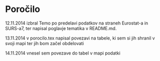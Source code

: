 # Poročilo

12.11.2014 izbral Temo po predelavi podatkov na straneh Eurostat-a in SURS-a7, ter napisal poglavje tematika v README.md.

13.11.2014 v porocilo.tex napisal povezavi na tabele, ki sem si jih shranil v svoji mapi ter jih bom začel obdelovati

14.11.2014 vnesel sem povezave do tabel v mapi podatki

